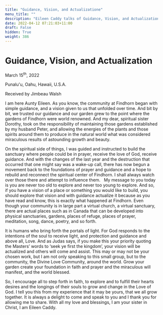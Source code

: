 ```yaml
---
title: "Guidance, Vision, and Actualizatione"
menu_title: ""
description: "Eileen Caddy talks of Guidance, Vision, and Actualizatione"
date: 2022-04-12 07:21:03+11:00
draft: False
hidden: True
weight: 386
---
```

# Guidance, Vision, and Actualization  

March 15<sup>th</sup>, 2022

Punalu'u, Oahu, Hawaii, U.S.A.

Received by Jimbeau Walsh   



I am here Aunty Eileen. As you know, the community at Findhorn began with simple guidance, and a vision given to us that unfolded over time. And bit by bit, we trusted our guidance and our garden grew to the point where the gardens of Findhorn were world renowned. And my dear, spiritual sister Dorothy, took on the responsibility of maintaining those gardens established by my husband Peter, and allowing the energies of the plants and those spirits around them to produce in the natural world what was considered miraculous results of astounding growth and beauty. 
  
On the spiritual side of things, I was guided and instructed to build the sanctuary where people could be in prayer, receive the love of God, receive guidance. And with the changes of the last year and the destruction that occurred that one might say was a wake-up call, there has now begun a movement back to the foundations of prayer and guidance and a hope to rebuild and reconnect the spiritual center of Findhorn. I shall always watch over those there and attempt to influence them.  
My message to you today is you are never too old to explore and never too young to explore. And so, if you have a vision of a place or something you would like to build, you should explore that vision and with guidance actualize it because as you have read and know, this is exactly what happened at Findhorn. Even though your community is in large part a virtual church, a virtual sanctuary, there are actual places such as in Canada that can be developed into physical sanctuaries, gardens, places of refuge, places of prayer, meditation, song, dance, poetry, and so forth. 
   
It is humans who bring forth the portals of light. For God responds to the intentions of the soul to receive light, and protection and guidance and above all, Love. And as Judas says, if you make this your priority quoting the Masters’ words to ‘seek ye first the kingdom’, your vision will be actualized and others will come and assist. This may or may not be your chosen work, but I am not only speaking to this small group, but to the community, the Divine Love Community, around the world. Grow your garden create your foundation in faith and prayer and the miraculous will manifest, and the world blessed. 
  
So, I encourage all to step forth in faith, to explore and to fulfill their hearts desires and the longings of their souls to grow and change in the Love of God. I tell you this from my experience that it may be yours, that we all grow together.  It is always a delight to come and speak to you and I thank you for allowing me to share. With all my love and blessings, I am your sister in Christ, I am Eileen Caddy.
